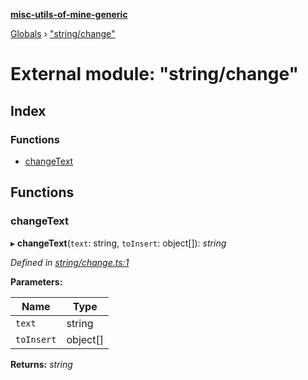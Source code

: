 **[misc-utils-of-mine-generic](../README.md)**

[Globals](../globals.md) › ["string/change"](_string_change_.md)

# External module: "string/change"

## Index

### Functions

* [changeText](_string_change_.md#changetext)

## Functions

###  changeText

▸ **changeText**(`text`: string, `toInsert`: object[]): *string*

*Defined in [string/change.ts:1](https://github.com/cancerberoSgx/misc-utils-of-mine/blob/9343be2/misc-utils-of-mine-generic/src/string/change.ts#L1)*

**Parameters:**

Name | Type |
------ | ------ |
`text` | string |
`toInsert` | object[] |

**Returns:** *string*